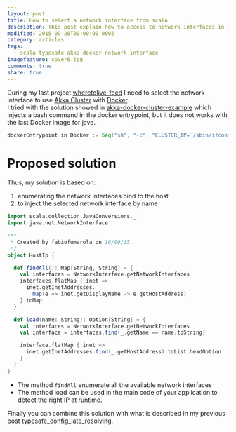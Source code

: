 ```yaml
---
layout: post
title: How to select a network interface from scala
description: This post explain how to access to network interfaces in linux from scala
modified: 2015-09-28T00:00:00.000Z
category: articles
tags:
  - scala typesafe akka docker network interface
imagefeature: cover6.jpg
comments: true
share: true
---
```


During my last project [wheretolive-feed](https://github.com/DataToKnowledge/wheretolive-feed) I need to select the network interface to use [Akka Cluster](http://doc.akka.io/docs/akka/snapshot/scala/cluster-usage.html) with [Docker](https://www.docker.com/).<br>I tried with the solution showed in [akka-docker-cluster-example](https://github.com/mhamrah/akka-docker-cluster-example) which injects a bash command in the docker entrypoint, but it does not works with the last Docker image for java.

```scala
dockerEntrypoint in Docker := Seq("sh", "-c", "CLUSTER_IP=`/sbin/ifconfig eth0 | grep 'inet addr:' | cut -d: -f2 | awk '{ print $1 }'` bin/clustering $*")
```

# Proposed solution
Thus, my solution is based on:
1. enumerating the network interfaces bind to the host
2. to inject the selected network interface by name

```scala
import scala.collection.JavaConversions._
import java.net.NetworkInterface

/**
 * Created by fabiofumarola on 16/09/15.
 */
object HostIp {

  def findAll(): Map[String, String] = {
    val interfaces = NetworkInterface.getNetworkInterfaces
    interfaces.flatMap { inet =>
      inet.getInetAddresses.
        map(e => inet.getDisplayName -> e.getHostAddress)
    } toMap
  }

  def load(name: String): Option[String] = {
    val interfaces = NetworkInterface.getNetworkInterfaces
    val interface = interfaces.find(_.getName == name.toString)

    interface.flatMap { inet =>
      inet.getInetAddresses.find(_.getHostAddress).toList.headOption
    }
  }
}
```

- The method `findAll` enumerate all the available network interfaces
- The method load can be used in the main code of your application to detect the right IP at runtime.

Finally you can combine this solution with what is described in my previous post [typesafe_config_late_resolving](typesafe_config_late_resolving).
